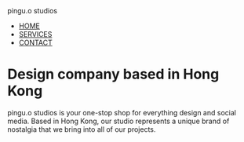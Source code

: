 <html>
  <head>
  pingu.o studios
    <link rel="stylesheet" href = "/comp20/business website/stylesheet.css">
  </head>
  <body>
   <ul>
     <li><a href=#> HOME </a></li>
     <li><a href=#> SERVICES </a></li>
     <li><a href=#> CONTACT </a></li>
    </ul>
   <h1> Design company based in Hong Kong </h1>
   <p> pingu.o studios is your one-stop shop for everything design and social media. Based in Hong Kong, our studio represents a unique brand of nostalgia that we bring into all of our projects.</p>
  </body>
</html>

